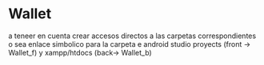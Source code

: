 # Wallet

a teneer en cuenta crear accesos directos a las carpetas correspondientes o sea enlace simbolico para la carpeta e android studio proyects (front -> Wallet_f) y xampp/htdocs (back-> Wallet_b)
